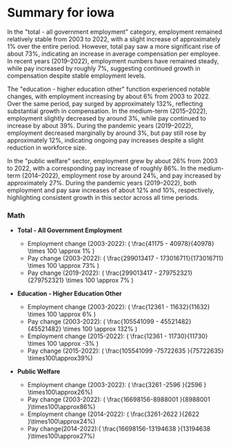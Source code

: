 # Summary for iowa

In the "total - all government employment" category, employment remained relatively stable from 2003 to 2022, with a slight increase of approximately 1% over the entire period. However, total pay saw a more significant rise of about 73%, indicating an increase in average compensation per employee. In recent years (2019–2022), employment numbers have remained steady, while pay increased by roughly 7%, suggesting continued growth in compensation despite stable employment levels.

The "education - higher education other" function experienced notable changes, with employment increasing by about 6% from 2003 to 2022. Over the same period, pay surged by approximately 132%, reflecting substantial growth in compensation. In the medium-term (2015–2022), employment slightly decreased by around 3%, while pay continued to increase by about 39%. During the pandemic years (2019–2022), employment decreased marginally by around 3%, but pay still rose by approximately 12%, indicating ongoing pay increases despite a slight reduction in workforce size.

In the "public welfare" sector, employment grew by about 26% from 2003 to 2022, with a corresponding pay increase of roughly 86%. In the medium-term (2014–2022), employment rose by around 24%, and pay increased by approximately 27%. During the pandemic years (2019–2022), both employment and pay saw increases of about 12% and 10%, respectively, highlighting consistent growth in this sector across all time periods.

### Math

- **Total - All Government Employment**
  - Employment change (2003-2022): \( \frac{41175 - 40978}{40978} \times 100 \approx 1\% \)
  - Pay change (2003-2022): \( \frac{299013417 - 173016711}{173016711} \times 100 \approx 73\% \)
  - Pay change (2019-2022): \( \frac{299013417 - 279752321}{279752321} \times 100 \approx 7\% \)

- **Education - Higher Education Other**
  - Employment change (2003-2022): \( \frac{12361 - 11632}{11632} \times 100 \approx 6\% \)
  - Pay change (2003-2022): \( \frac{105541099 - 45521482}{45521482} \times 100 \approx 132\% \)
  - Employment change (2015-2022): \( \frac{12361 - 11730}{11730} \times 100 \approx -3\% \)
  - Pay change (2015-2022): \( \frac{105541099 -75722635 }{75722635} \times100\approx39\%\)
  
- **Public Welfare**
   - Employment change (2003-2022): \( \frac{3261 -2596 }{2596 } \times100\approx26\%\)
   - Pay change (2003-2022): \( \frac{16698156-8988001 }{8988001 }\times100\approx86\%\)
   - Employment change (2014-2022): \( \frac{3261-2622 }{2622 }\times100\approx24\%\)
   - Pay change(2014-2022):\( \frac{16698156-13194638 }{13194638 }\times100\approx27\%\)